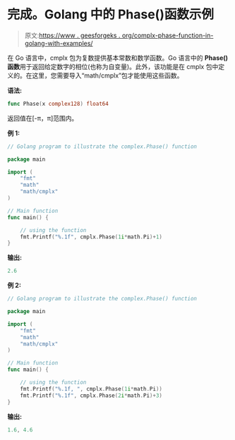 # 完成。Golang 中的 Phase()函数示例

> 原文:[https://www . geesforgeks . org/complx-phase-function-in-golang-with-examples/](https://www.geeksforgeeks.org/complx-phase-function-in-golang-with-examples/)

在 Go 语言中，cmplx 包为复数提供基本常数和数学函数。Go 语言中的 **Phase()函数**用于返回给定数字的相位(也称为自变量)。此外，该功能是在 cmplx 包中定义的。在这里，您需要导入“math/cmplx”包才能使用这些函数。

**语法:**

```go
func Phase(x complex128) float64

```

返回值在[-π，π]范围内。

**例 1:**

```go
// Golang program to illustrate the complex.Phase() function

package main

import (
    "fmt"
    "math"
    "math/cmplx"
)

// Main function 
func main() {

    // using the function
    fmt.Printf("%.1f", cmplx.Phase(1i*math.Pi)+1)
}
```

**输出:**

```go
2.6

```

**例 2:**

```go
// Golang program to illustrate the complex.Phase() function

package main

import (
    "fmt"
    "math"
    "math/cmplx"
)

// Main function
func main() {

    // using the function
    fmt.Printf("%.1f, ", cmplx.Phase(1i*math.Pi))
    fmt.Printf("%.1f", cmplx.Phase(2i*math.Pi)+3)
}
```

**输出:**

```go
1.6, 4.6

```